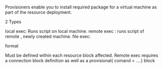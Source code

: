 Provisioners enable you to install required package for a virtual machine as part of the resource deployment. 

2 Types

local exec: Runs script on local machine.
remote exec : runs script of remote , newly created machine.
file exec: 

format

Must be defined within each resource block affected. Remote exec requires a connection block definition as well as a provisional{ comand = ....} block